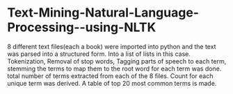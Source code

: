 # Text-Mining-Natural-Language-Processing--using-NLTK
8 different text files(each a book) were imported into python and the text was parsed into a structured form. Into a list of lists in this case.
Tokenization, Removal of stop words, Tagging parts of speech to each term, stemming the terms to map them to the root word for each term was done.
total number of terms extracted from each of the 8 files.
Count for each unique term was derived.
A table of top 20 most common terms is made.
